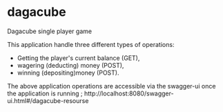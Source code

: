 # dagacube

Dagacube single player game

This application handle three different types of operations:
- Getting the player's current balance (GET),
- wagering (deducting) money (POST),
- winning (depositing)money (POST).

The above application operations are accessible via the swagger-ui once the application is running ; 
http://localhost:8080/swagger-ui.html#/dagacube-resourse
